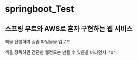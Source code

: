 # springboot_Test

<h2>스프링 부트와 AWS로 혼자 구현하는 웹 서비스</h2>

책을 진행하며 실습 파일들을 업로드

책을 정독하면 간단한 웹정도는 만들 수 있음을 바라면서 !^o^!
